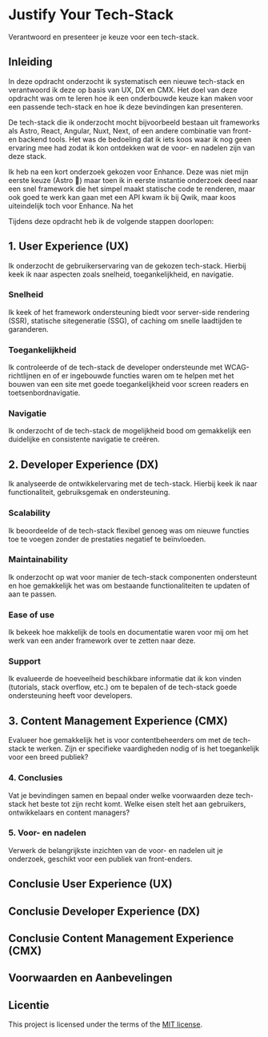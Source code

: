 # Justify Your Tech-Stack

Verantwoord en presenteer je keuze voor een tech-stack.

## Inleiding

In deze opdracht onderzocht ik systematisch een nieuwe tech-stack en verantwoord ik deze op basis van UX, DX en CMX. Het doel van deze opdracht was om te leren hoe ik een onderbouwde keuze kan maken voor een passende tech-stack en hoe ik deze bevindingen kan presenteren.

De tech-stack die ik onderzocht mocht bijvoorbeeld bestaan uit frameworks als Astro, React, Angular, Nuxt, Next, of een andere combinatie van front- en backend tools. Het was de bedoeling dat ik iets koos waar ik nog geen ervaring mee had zodat ik kon ontdekken wat de voor- en nadelen zijn van deze stack.

Ik heb na een kort onderzoek gekozen voor Enhance. Deze was niet mijn eerste keuze (Astro 👀) maar toen ik in eerste instantie onderzoek deed naar een snel framework die het simpel maakt statische code te renderen, maar ook goed te werk kan gaan met een API kwam ik bij Qwik, maar koos uiteindelijk toch voor Enhance. Na het 

Tijdens deze opdracht heb ik de volgende stappen doorlopen:

## 1. User Experience (UX)
Ik onderzocht de gebruikerservaring van de gekozen tech-stack. Hierbij keek ik naar aspecten zoals snelheid, toegankelijkheid, en navigatie.

### Snelheid
Ik keek of het framework ondersteuning biedt voor server-side rendering (SSR), statische sitegeneratie (SSG), of caching om snelle laadtijden te garanderen.

### Toegankelijkheid
Ik controleerde of de tech-stack de developer ondersteunde met WCAG-richtlijnen en of er ingebouwde functies waren om te helpen met het bouwen van een site met goede toegankelijkheid voor screen readers en toetsenbordnavigatie.

### Navigatie
Ik onderzocht of de tech-stack de mogelijkheid bood om gemakkelijk een duidelijke en consistente navigatie te creëren.

## 2. Developer Experience (DX)
Ik analyseerde de ontwikkelervaring met de tech-stack. Hierbij keek ik naar functionaliteit, gebruiksgemak en ondersteuning.

### Scalability
Ik beoordeelde of de tech-stack flexibel genoeg was om nieuwe functies toe te voegen zonder de prestaties negatief te beïnvloeden.

### Maintainability
Ik onderzocht op wat voor manier de tech-stack componenten ondersteunt en hoe gemakkelijk het was om bestaande functionaliteiten te updaten of aan te passen.

### Ease of use
Ik bekeek hoe makkelijk de tools en documentatie waren voor mij om het werk van een ander framework over te zetten naar deze.

### Support
Ik evalueerde de hoeveelheid beschikbare informatie dat ik kon vinden (tutorials, stack overflow, etc.) om te bepalen of de tech-stack goede ondersteuning heeft voor developers.

## 3. Content Management Experience (CMX)
Evalueer hoe gemakkelijk het is voor contentbeheerders om met de tech-stack te werken. Zijn er specifieke vaardigheden nodig of is het toegankelijk voor een breed publiek?

### 4. Conclusies
Vat je bevindingen samen en bepaal onder welke voorwaarden deze tech-stack het beste tot zijn recht komt. Welke eisen stelt het aan gebruikers, ontwikkelaars en content managers?

### 5. Voor- en nadelen
Verwerk de belangrijkste inzichten van de voor- en nadelen uit je onderzoek, geschikt voor een publiek van front-enders.

## Conclusie User Experience (UX)

<!-- Hoe goed presteert de tech-stack op het gebied van snelheid, toegankelijkheid en gebruiksvriendelijkheid voor eindgebruikers? -->

## Conclusie Developer Experience (DX)

<!-- Hoe gemakkelijk is de tech-stack te gebruiken voor ontwikkelaars? Wat zijn de voor- en nadelen van de documentatie en beschikbare tools? -->

## Conclusie Content Management Experience (CMX)

<!--Hoe toegankelijk is het systeem voor contentbeheerders en wat zijn mogelijke beperkingen? -->

## Voorwaarden en Aanbevelingen

<!-- Wat moet er technisch en organisatorisch aanwezig zijn om deze tech-stack succesvol in te zetten? -->

## Licentie

This project is licensed under the terms of the [MIT license](./LICENSE).


